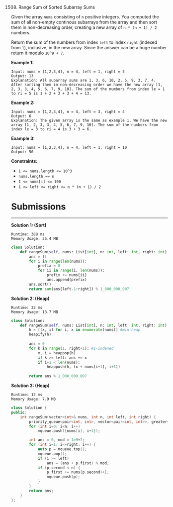 1508. Range Sum of Sorted Subarray Sums

Given the array `nums` consisting of `n` positive integers. You computed the sum of all non-empty continous subarrays from the array and then sort them in non-decreasing order, creating a new array of `n * (n + 1) / 2` numbers.

Return the sum of the numbers from index `left` to index `right` (indexed from `1`), inclusive, in the new array. Since the answer can be a huge number return it modulo `10^9 + 7`.

 

**Example 1:**
```
Input: nums = [1,2,3,4], n = 4, left = 1, right = 5
Output: 13 
Explanation: All subarray sums are 1, 3, 6, 10, 2, 5, 9, 3, 7, 4. After sorting them in non-decreasing order we have the new array [1, 2, 3, 3, 4, 5, 6, 7, 9, 10]. The sum of the numbers from index le = 1 to ri = 5 is 1 + 2 + 3 + 3 + 4 = 13. 
```

**Example 2:**
```
Input: nums = [1,2,3,4], n = 4, left = 3, right = 4
Output: 6
Explanation: The given array is the same as example 1. We have the new array [1, 2, 3, 3, 4, 5, 6, 7, 9, 10]. The sum of the numbers from index le = 3 to ri = 4 is 3 + 3 = 6.
```

**Example 3:**
```
Input: nums = [1,2,3,4], n = 4, left = 1, right = 10
Output: 50
```

**Constraints:**

* `1 <= nums.length <= 10^3`
* `nums.length == n`
* `1 <= nums[i] <= 100`
* `1 <= left <= right <= n * (n + 1) / 2`

# Submissions
---
**Solution 1: (Sort)**
```
Runtime: 388 ms
Memory Usage: 35.4 MB
```
```python
class Solution:
    def rangeSum(self, nums: List[int], n: int, left: int, right: int) -> int:
        ans = []
        for i in range(len(nums)):
            prefix = 0
            for ii in range(i, len(nums)):
                prefix += nums[ii]
                ans.append(prefix)
        ans.sort()
        return sum(ans[left-1:right]) % 1_000_000_007
```

**Solution 2: (Heap)**
```
Runtime: 32 ms
Memory Usage: 13.7 MB
```
```python
class Solution:
    def rangeSum(self, nums: List[int], n: int, left: int, right: int) -> int:
        h = [(x, i) for i, x in enumerate(nums)] #min-heap 
        heapify(h)
        
        ans = 0
        for k in range(1, right+1): #1-indexed
            x, i = heappop(h)
            if k >= left: ans += x
            if i+1 < len(nums): 
                heappush(h, (x + nums[i+1], i+1))
                
        return ans % 1_000_000_007
```

**Solution 3: (Heap)**
```
Runtime: 12 ms
Memory Usage: 7.9 MB
```
```c++
class Solution {
public:
    int rangeSum(vector<int>& nums, int n, int left, int right) {
        priority_queue<pair<int, int>, vector<pair<int, int>>, greater<pair<int, int>>> mqueue;
        for (int i=0; i<n; i++)
            mqueue.push({nums[i], i+1});

        int ans = 0, mod = 1e9+7;
        for (int i=1; i<=right; i++) {
            auto p = mqueue.top();
            mqueue.pop();
            if (i >= left)
                ans = (ans + p.first) % mod;
            if (p.second < n) {
                p.first += nums[p.second++];
                mqueue.push(p);
            }
        }
        return ans;
    }
};
```